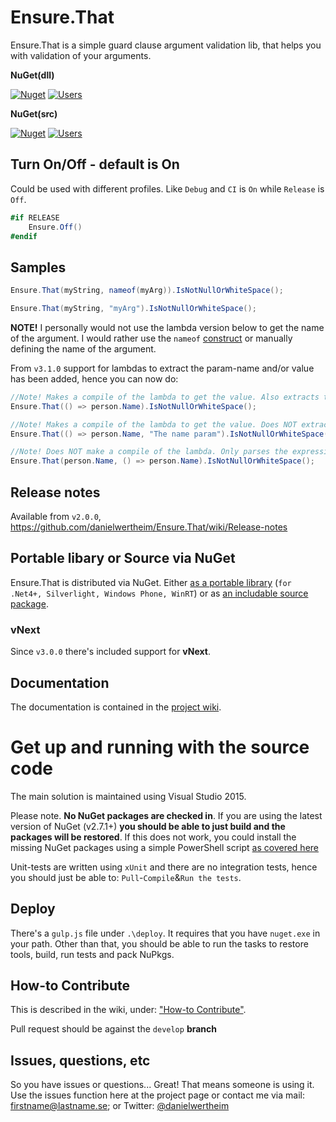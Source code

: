# Ensure.That
Ensure.That is a simple guard clause argument validation lib, that helps you with validation of your arguments.

**NuGet(dll)**

[![Nuget](https://img.shields.io/nuget/v/ensure.that.svg)](https://www.nuget.org/packages/ensure.that/) [![Users](https://img.shields.io/nuget/dt/ensure.that.svg)](https://www.nuget.org/packages/ensure.that/)

**NuGet(src)**

[![Nuget](https://img.shields.io/nuget/v/ensure.that.source.svg)](https://www.nuget.org/packages/ensure.that.source/) [![Users](https://img.shields.io/nuget/dt/ensure.that.source.svg)](https://www.nuget.org/packages/ensure.that.source/)

## Turn On/Off - default is On
Could be used with different profiles. Like `Debug` and `CI` is `On` while `Release` is `Off`.

```csharp
#if RELEASE
    Ensure.Off()
#endif
```

## Samples
```csharp
Ensure.That(myString, nameof(myArg)).IsNotNullOrWhiteSpace();

Ensure.That(myString, "myArg").IsNotNullOrWhiteSpace();
```

**NOTE!** I personally would not use the lambda version below to get the name of the argument. I would rather use the `nameof` [construct](https://msdn.microsoft.com/en-us/library/dn986596.aspx) or manually defining the name of the argument.

From `v3.1.0` support for lambdas to extract the param-name and/or value has been added, hence you can now do:

```csharp
//Note! Makes a compile of the lambda to get the value. Also extracts the param name "person.Name" from the expression.
Ensure.That(() => person.Name).IsNotNullOrWhiteSpace();

//Note! Makes a compile of the lambda to get the value. Does NOT extract the param name "person.Name" from the expression.
Ensure.That(() => person.Name, "The name param").IsNotNullOrWhiteSpace();

//Note! Does NOT make a compile of the lambda. Only parses the expression to get the param name "person.Name" from the expression.
Ensure.That(person.Name, () => person.Name).IsNotNullOrWhiteSpace();
```

## Release notes ##
Available from `v2.0.0`, https://github.com/danielwertheim/Ensure.That/wiki/Release-notes

## Portable libary or Source via NuGet #
Ensure.That is distributed via NuGet. Either [as a portable library](http://nuget.org/packages/ensure.that) (`for .Net4+, Silverlight, Windows Phone, WinRT`) or as [an includable source package](http://nuget.org/packages/ensure.that.source).

### vNext ###
Since `v3.0.0` there's included support for **vNext**.

## Documentation ##
The documentation is contained in the [project wiki](https://github.com/danielwertheim/ensure.that/wiki).

# Get up and running with the source code #
The main solution is maintained using Visual Studio 2015.

Please note. **No NuGet packages are checked in**. If you are using the latest version of NuGet (v2.7.1+) **you should be able to just build and the packages will be restored**. If this does not work, you could install the missing NuGet packages using a simple PowerShell script [as covered here](http://danielwertheim.se/2013/08/12/nuget-restore-powershell-vs-rake)

Unit-tests are written using `xUnit` and there are no integration tests, hence you should just be able to: `Pull`-`Compile`&`Run the tests`.

## Deploy ##
There's a `gulp.js` file under `.\deploy`. It requires that you have `nuget.exe` in your path. Other than that, you should be able to run the tasks to restore tools, build, run tests and pack NuPkgs.

## How-to Contribute ##
This is described in the wiki, under: ["How-to Contribute"](https://github.com/danielwertheim/Ensure.That/wiki/how-to-contribute).

Pull request should be against the `develop` **branch**

## Issues, questions, etc ##
So you have issues or questions... Great! That means someone is using it. Use the issues function here at the project page or contact me via mail: firstname@lastname.se; or Twitter: [@danielwertheim](https://twitter.com/danielwertheim)